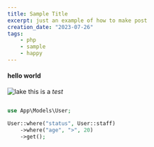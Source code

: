 ```yaml
---
title: Sample Title
excerpt: just an example of how to make post
creation_date: "2023-07-26"
tags: 
    - php
    - sample
    - happy
---
```


#### hello world

![lake](https://cloud.githubusercontent.com/assets/1424573/4785631/dc5ddcd2-5d82-11e4-88a2-06fdabbe4fb8.png)
this is a *test*



```php

use App\Models\User;

User::where("status", User::staff)
    ->where("age", ">", 20)
    ->get();

```